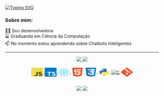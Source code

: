 [![Typing SVG](https://readme-typing-svg.herokuapp.com/?color=ff91a4&size=35&center=true&vCenter=true&width=1000&lines=Olá,+Eu+sou+a+Maria:%29)](https://git.io/typing-svg)

### Sobre mim: 

 👩‍💻 Sou desenvolvedora <br>💻 Graduanda em Ciência da Computação <br>📫 No momento estou aprendendo sobre Chatbots Inteligentes 

---

<div>
<div align = "center" >
  <a href="https://github.com/lmarianasciment0">
  <img height = "180em" src = "https://github-readme-stats.vercel.app/api?username=marianasciment0&show_icons=true&theme=midnight-purple&include_all_commits=true&count_private=true" />
  <img height = "180em" src = "https://github-readme-stats.vercel.app/api/top-langs/?username=marianasciment0&layout=compact&langs_count=7&theme=midnight-purple" /> 

  <div style="display: inline_block"><br>
   <img align = "center" alt = "javascript" height = "30" width = "40" src = "https://raw.githubusercontent.com/devicons/devicon/master/icons/javascript/javascript-original.svg ">
    <img align = "center" alt = "typescript" height = "30" width = "40" src = "https://raw.githubusercontent.com/devicons/devicon/master/icons/typescript/typescript-original.svg ">
    <img align = "center" alt = "react" height="30" width="40" src="https://raw.githubusercontent.com/devicons/devicon/master/icons/react/react-original.svg">
 <img align = "center" alt = "HTML" height = "30" width = "40" src = "https://raw.githubusercontent.com/devicons/devicon/master/icons/html5/html5-original.svg ">
    <img align = "center" alt = "CSS" height = "30" width = "40" src = "https://raw.githubusercontent.com/devicons/devicon/master/icons/css3/css3-original.svg ">
    <img align = "center" alt = "Python" height = "30" width="40" src="https://raw.githubusercontent.com/devicons/devicon/master/icons/python/python-original.svg" >
     <img align = "center" alt = "C" height = "30" width="40" src="https://cdn.jsdelivr.net/gh/devicons/devicon/icons/c/c-original.svg" >
   <img align = "center" alt = "git" height = "30" width = "40" src = "https://raw.githubusercontent.com/devicons/devicon/master/icons/git/git-original.svg ">
    
   </div>
   
  ##
  
   <div> 
  <a href = "mailto:marianascimentomn14@gmail.com"><img src="https://img.shields.io/badge/-Gmail-%23333?style=for-the-badge&logo=gmail&logoColor=red" target="_blank"></a>
  <a href="www.linkedin.com/in/maria-nascimento-aa514a1a0" target="_blank"><img src="https://img.shields.io/badge/-LinkedIn-%230077B5?style=for-the-badge&logo=linkedin&logoColor=white" target="_blank"></a> 
</div>
